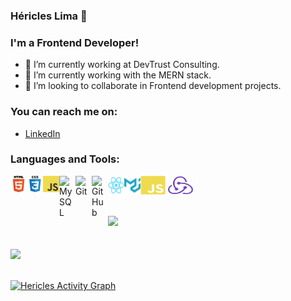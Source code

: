 ### Héricles Lima 👋
### I'm a Frontend Developer!

- 🔭 I’m currently working at DevTrust Consulting.
- 🌱 I’m currently working with the MERN stack.
- 👯 I’m looking to collaborate in Frontend development projects.

### You can reach me on:

- [LinkedIn](https://www.linkedin.com/in/h%C3%A9ricles-lima-35979b203/?locale=pt_BR)

### Languages and Tools:

<img align="left" alt="HTML5" width="26px" src="https://raw.githubusercontent.com/github/explore/80688e429a7d4ef2fca1e82350fe8e3517d3494d/topics/html/html.png" />

<img align="left" alt="CSS3" width="26px" src="https://raw.githubusercontent.com/github/explore/80688e429a7d4ef2fca1e82350fe8e3517d3494d/topics/css/css.png" />

<img align="center" alt="Rafa-Js" height="30" width="40" src="https://raw.githubusercontent.com/devicons/devicon/master/icons/javascript/javascript-plain.svg">

<img align="left" alt="JavaScript" width="26px" src="https://raw.githubusercontent.com/github/explore/80688e429a7d4ef2fca1e82350fe8e3517d3494d/topics/javascript/javascript.png" />

<img align="left" alt="MySQL" width="26px" src="https://pics.freeicons.io/uploads/icons/png/4943187881553750385-512.png" />

<img align="left" alt="Git" width="26px" src="https://pics.freeicons.io/uploads/icons/png/9374299221540553610-512.png" />

<img align="left" alt="GitHub" width="26px" src="https://pics.freeicons.io/uploads/icons/png/13702699181561032680-512.png" />

<img align="left" alt="Rafa-React" height="30" width="26px" src="https://raw.githubusercontent.com/devicons/devicon/master/icons/react/react-original.svg">
 
<img align="left" alt="Rafa-CSS" height="30" width="26px" src="https://github.com/devicons/devicon/blob/master/icons/materialui/materialui-plain.svg">

 <img align="center" alt="Rafa-Ts" height="30" width="40" src="https://github.com/devicons/devicon/blob/master/icons/redux/redux-original.svg">
 
<br/>
<br/>
<br/>
   
<div>
  <img height="180em" src="https://github-readme-stats.vercel.app/api/top-langs/?username=hericlesLima&layout=compact&langs_count=7&theme=tokyonight"/>
</div>
 
<br/>
<br/>


<div>
  <a href="https://github.com/hericlesLima">
  <img height="180em" src="https://github-readme-stats.vercel.app/api?username=hericlesLima&show_icons=true&theme=tokyonight&include_all_commits=true&count_private=true"/>
</div>

 <br/>
 <p>
   <a href="https://github.com/ashutosh00710/github-readme-activity-graph"><img alt="Hericles Activity Graph" src="https://activity-graph.herokuapp.com/graph?username=hericlesLima&layout=compact&bg_color=1F222E&color=BE91F2&line=70A4FC&point=FFFFFF&hide_border=true" /></a>
   </p>


